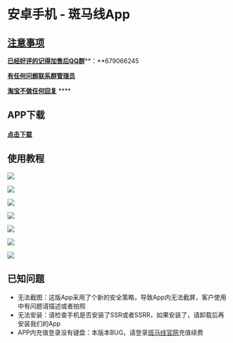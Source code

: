 # 安卓手机 - 斑马线App

## [注意事项](https://bmxcloud.fun/)

[**已经好评的记得加售后QQ群**](https://bmxcloud.fun/)**：**679066245

[**有任何问题联系群管理员**](https://bmxcloud.fun/)

[ **淘宝不做任何回复**](https://bmxcloud.fun/) ****

## APP下载

#### [点击下载](https://www.lanzous.com/i41oc4f)

## 使用教程

![](../.gitbook/assets/image%20%283%29.png)

![](../.gitbook/assets/image%20%2834%29.png)

![](../.gitbook/assets/image%20%2878%29.png)

![](../.gitbook/assets/image%20%289%29.png)

![](../.gitbook/assets/image%20%286%29.png)

![](../.gitbook/assets/image%20%2825%29.png)

![](../.gitbook/assets/image%20%2815%29.png)



## 已知问题

* 无法截图：这版App采用了个新的安全策略，导致App内无法截屏，客户使用中有问题请描述或者拍照
* 无法安装：请检查手机是否安装了SSR或者SSRR，如果安装了，请卸载后再安装我们的App
* APP内充值登录没有键盘：本版本BUG，请登录[斑马线官网](https://bmxcloud.fun)充值续费















